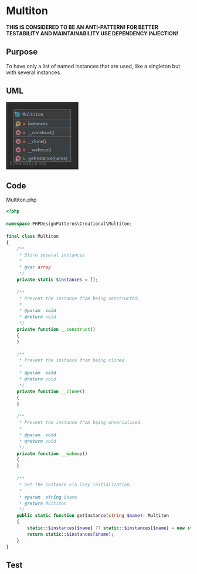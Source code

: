 # Multiton

**THIS IS CONSIDERED TO BE AN ANTI-PATTERN! FOR BETTER TESTABILITY AND MAINTAINABILITY USE DEPENDENCY INJECTION!**

## Purpose

To have only a list of named instances that are used, like a singleton but with several instances.

## UML

![Multiton](Multiton.png)

## Code

Multiton.php

```php
<?php

namespace PHPDesignPatterns\Creational\Multiton;

final class Multiton
{
    /**
     * Store several instances.
     *
     * @var array
     */
    private static $instances = [];

    /**
     * Prevent the instance from being constructed.
     *
     * @param  void
     * @return void
     */
    private function __construct()
    {
    }

    /**
     * Prevent the instance from being cloned.
     *
     * @param  void
     * @return void
     */
    private function __clone()
    {
    }

    /**
     * Prevent the instance from being unserialized.
     *
     * @param  void
     * @return void
     */
    private function __wakeup()
    {
    }

    /**
     * Get the instance via lazy initialization.
     *
     * @param  string $name
     * @return Multiton
     */
    public static function getInstance(string $name): Multiton
    {
        static::$instances[$name] ?? static::$instances[$name] = new static;
        return static::$instances[$name];
    }
}

```

## Test

